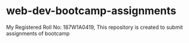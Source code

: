 # web-dev-bootcamp-assignments
My Registered Roll No: 187W1A0419, This repository is created to submit assignments  of bootcamp
